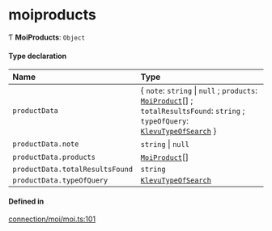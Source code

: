 # moiproducts
      
Ƭ **MoiProducts**: `Object`

#### Type declaration

| Name | Type |
| :------ | :------ |
| `productData` | { `note`: `string` \| ``null`` ; `products`: [`MoiProduct`](moiproduct.md)[] ; `totalResultsFound`: `string` ; `typeOfQuery`: [`KlevuTypeOfSearch`](enums/KlevuTypeOfSearch.md)  } |
| `productData.note` | `string` \| ``null`` |
| `productData.products` | [`MoiProduct`](moiproduct.md)[] |
| `productData.totalResultsFound` | `string` |
| `productData.typeOfQuery` | [`KlevuTypeOfSearch`](enums/KlevuTypeOfSearch.md) |

#### Defined in

[connection/moi/moi.ts:101](https://github.com/klevultd/frontend-sdk/blob/492d3760/packages/klevu-core/src/connection/moi/moi.ts#L101)


